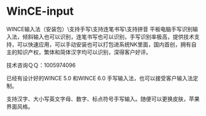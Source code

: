 # WinCE-input
WINCE输入法（安装包）\支持手写\支持连笔书写\支持拼音
平板电脑手写识别输入法，倾斜输入也可以识别，连笔书写也可以识别，手写识别率极高，提供技术支持，可以快速应用，可以手动安装也可以打包进系统NK里面，国内首创，拥有自主的知识产权，繁体和简体汉字均可以识别，深得客户好评。

 技术咨询ＱＱ：1005974096

已经有设计好的WINCE 5.0 和WINCE 6.0 手写输入法，也可以接受客户输入法定制。

 支持汉字、大小写英文字母、数字、标点符号手写输入。随便可以更换皮肤，苹果界面风格。
 
